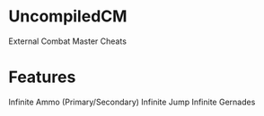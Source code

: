 # UncompiledCM
External Combat Master Cheats


# Features
Infinite Ammo (Primary/Secondary)
Infinite Jump
Infinite Gernades
